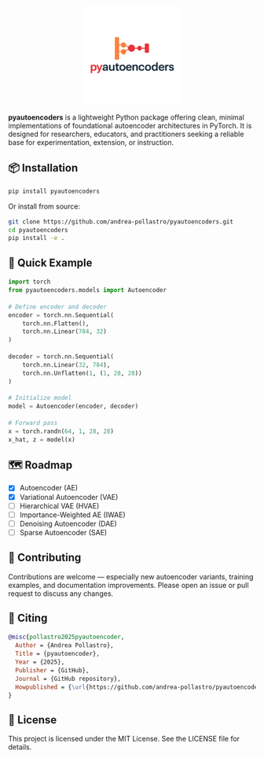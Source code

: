 <p align="center">
  <img src="assets/logo_nobackground.png" alt="pyautoencoders_logo" width="200"/>
</p>

**pyautoencoders** is a lightweight Python package offering clean, minimal implementations of foundational autoencoder architectures in PyTorch. 
It is designed for researchers, educators, and practitioners seeking a reliable base for experimentation, extension, or instruction.

## 📦 Installation

```bash
pip install pyautoencoders
```

Or install from source:
```bash
git clone https://github.com/andrea-pollastro/pyautoencoders.git
cd pyautoencoders
pip install -e .
```

## 🚀 Quick Example

```python
import torch
from pyautoencoders.models import Autoencoder

# Define encoder and decoder
encoder = torch.nn.Sequential(
    torch.nn.Flatten(),
    torch.nn.Linear(784, 32)
)

decoder = torch.nn.Sequential(
    torch.nn.Linear(32, 784),
    torch.nn.Unflatten(1, (1, 28, 28))
)

# Initialize model
model = Autoencoder(encoder, decoder)

# Forward pass
x = torch.randn(64, 1, 28, 28)
x_hat, z = model(x)
```

## 🗺️ Roadmap
- [x] Autoencoder (AE)
- [x] Variational Autoencoder (VAE)
- [ ] Hierarchical VAE (HVAE)
- [ ] Importance-Weighted AE (IWAE)
- [ ] Denoising Autoencoder (DAE)
- [ ] Sparse Autoencoder (SAE)

## 🤝 Contributing
Contributions are welcome — especially new autoencoder variants, training examples, and documentation improvements.
Please open an issue or pull request to discuss any changes.

## 📝 Citing
```bibtex
@misc{pollastro2025pyautoencoder,
  Author = {Andrea Pollastro},
  Title = {pyautoencoder},
  Year = {2025},
  Publisher = {GitHub},
  Journal = {GitHub repository},
  Howpublished = {\url{https://github.com/andrea-pollastro/pyautoencoder}}
}
```

## 📄 License
This project is licensed under the MIT License. See the LICENSE file for details.
